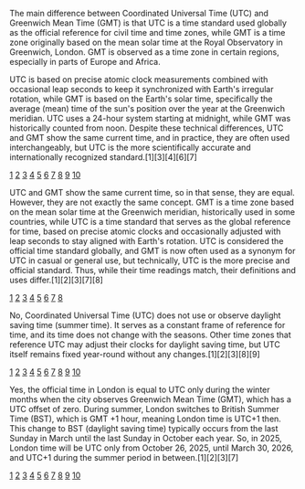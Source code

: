 The main difference between Coordinated Universal Time (UTC) and Greenwich Mean Time (GMT) is that UTC is a time standard
used globally as the official reference for civil time and time zones, while GMT is a time zone originally based on the mean
solar time at the Royal Observatory in Greenwich, London. GMT is observed as a time zone in certain regions, especially in
parts of Europe and Africa.

UTC is based on precise atomic clock measurements combined with occasional leap seconds to keep it synchronized with Earth's
irregular rotation, while GMT is based on the Earth's solar time, specifically the average (mean) time of the sun's position
over the year at the Greenwich meridian. UTC uses a 24-hour system starting at midnight, while GMT was historically counted
from noon. Despite these technical differences, UTC and GMT show the same current time, and in practice, they are often used
interchangeably, but UTC is the more scientifically accurate and internationally recognized standard.[1][3][4][6][7]

[1](https://24timezones.com/gmt-vs-utc) [2](https://www.youtube.com/watch?v=RJ4AUevGQ7k)
[3](https://www.timeanddate.com/time/gmt-utc-time.html)
[4](https://stackoverflow.com/questions/48942916/what-is-the-difference-between-utc-and-gmt)
[5](https://www.farmersalmanac.com/utc-time-and-gmt-time) [6](https://en.wikipedia.org/wiki/Greenwich_Mean_Time)
[7](https://www.coachingexpatriates.com/difference-between-utc-vs-gmt/)
[8](https://www.reddit.com/r/explainlikeimfive/comments/9oshxp/eli5_what_is_utc_and_how_does_it_differ_from_gmt/)
[9](https://www.nhc.noaa.gov/aboututc.shtml) [10](https://www.fhs.swiss/eng/gmt-utc-tai.html)

UTC and GMT show the same current time, so in that sense, they are equal. However, they are not exactly the same concept. GMT
is a time zone based on the mean solar time at the Greenwich meridian, historically used in some countries, while UTC is a
time standard that serves as the global reference for time, based on precise atomic clocks and occasionally adjusted with
leap seconds to stay aligned with Earth's rotation. UTC is considered the official time standard globally, and GMT is now
often used as a synonym for UTC in casual or general use, but technically, UTC is the more precise and official standard.
Thus, while their time readings match, their definitions and uses differ.[1][2][3][7][8]

[1](https://en.wikipedia.org/wiki/Greenwich_Mean_Time) [2](https://24timezones.com/gmt-vs-utc)
[3](https://www.timeanddate.com/time/gmt-utc-time.html)
[4](https://www.reddit.com/r/amateurradio/comments/1h1sbex/whats_the_difference_between_gmt_utc_and/)
[5](https://www.nhc.noaa.gov/aboututc.shtml) [6](https://en.wikipedia.org/wiki/Coordinated_Universal_Time)
[7](https://www.coachingexpatriates.com/difference-between-utc-vs-gmt/)
[8](https://stackoverflow.com/questions/48942916/what-is-the-difference-between-utc-and-gmt)

No, Coordinated Universal Time (UTC) does not use or observe daylight saving time (summer time). It serves as a constant
frame of reference for time, and its time does not change with the seasons. Other time zones that reference UTC may adjust
their clocks for daylight saving time, but UTC itself remains fixed year-round without any changes.[1][2][3][8][9]

[1](https://www.worldtimeserver.com/learn/does-utc-observe-daylight-saving-time/)
[2](https://en.wikipedia.org/wiki/Coordinated_Universal_Time) [3](https://www.timeanddate.com/time/change/timezone/utc)
[4](https://en.wikipedia.org/wiki/Daylight_saving_time) [5](https://welcome.ibb.edu.pl/miscellaneous/time-zone/)
[6](http://www.igik.edu.pl/en/a/Daylight-Saving-Time) [7](https://www.nhc.noaa.gov/aboututc.shtml)
[8](https://www.timeanddate.com/worldclock/timezone/utc)
[9](https://stackoverflow.com/questions/5495803/does-utc-observe-daylight-saving-time)
[10](<http://ww2010.atmos.uiuc.edu/(Gh)/guides/maps/utc/toutc.rxml>)

Yes, the official time in London is equal to UTC only during the winter months when the city observes Greenwich Mean Time
(GMT), which has a UTC offset of zero. During summer, London switches to British Summer Time (BST), which is GMT +1 hour,
meaning London time is UTC+1 then. This change to BST (daylight saving time) typically occurs from the last Sunday in March
until the last Sunday in October each year. So, in 2025, London time will be UTC only from October 26, 2025, until March 30,
2026, and UTC+1 during the summer period in between.[1][2][3][7]

[1](https://www.timeanddate.com/time/zone/uk/london?year=2025) [2](https://24timezones.com/London/time-zone)
[3](https://www.timeanddate.com/time/change/@2648109?year=2025) [4](https://en.wikipedia.org/wiki/British_Summer_Time)
[5](https://www.visitlondon.com/traveller-information/essential-information/when-do-the-clocks-change)
[6](https://en.wikipedia.org/wiki/Greenwich_Mean_Time)
[7](https://logwork.com/current-time-in-london-united-kingdom-city-of-london)
[8](https://www.zeitverschiebung.net/en/timezone/europe--london) [9](https://time.is/London)
[10](https://www.uel.ac.uk/blog/uk-clocks-change-2025-british-summer-time-here)
